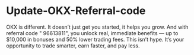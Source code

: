 # Update-OKX-Referral-code
OKX is different. It doesn’t just get you started, it helps you grow. And with referral code " 96613811", you unlock real, immediate benefits — up to $10,000 in bonuses and 50% lower trading fees.  This isn’t hype. It’s your opportunity to trade smarter, earn faster, and pay less.
